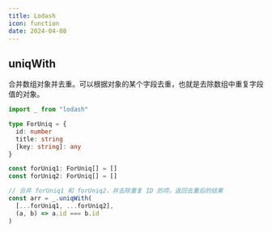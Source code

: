 ```yaml
---
title: Lodash
icon: function
date: 2024-04-08
---
```


## uniqWith

合并数组对象并去重。可以根据对象的某个字段去重，也就是去除数组中重复字段值的对象。

```ts
import _ from "lodash"

type ForUniq = {
  id: number
  title: string
  [key: string]: any
}

const forUniq1: ForUniq[] = []
const forUniq2: ForUniq[] = []

// 合并 forUniq1 和 forUniq2，并去除重复 ID 的项，返回去重后的结果
const arr = _.uniqWith(
  [...forUniq1, ...forUniq2],
  (a, b) => a.id === b.id
)
```
